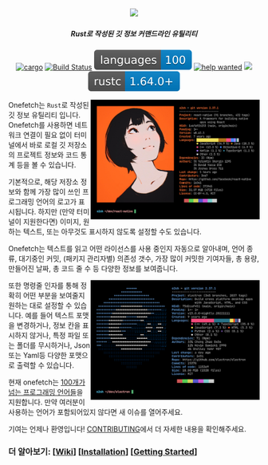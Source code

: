 <h3 align="center"><img src="../assets/onefetch.svg" height="130px"></h3>

<h5 align="center">Rust로 작성된 깃 정보 커맨드라인 유틸리티</h5>

<p align="center">
    <a href="https://crates.io/crates/onefetch"><img src="https://img.shields.io/crates/v/onefetch.svg" alt="cargo"></a>
    <a href="https://github.com/o2sh/onefetch/actions"><img src="https://github.com/o2sh/onefetch/workflows/CI/badge.svg" alt="Build Status"></a>
  <a href="https://onefetch.dev"><img src="../assets/language-badge.svg"></a>
    <a href="https://github.com/o2sh/onefetch/issues?q=is%3Aissue+is%3Aopen+label%3A%22help+wanted%22"><img src="https://img.shields.io/github/issues/o2sh/onefetch/help%20wanted?color=green" alt="help wanted"></a>
    <a href="../LICENSE.md"><img src="https://img.shields.io/badge/license-MIT-blue.svg"></a>
    <img src="../assets/msrv-badge.svg">
</p>

<img src="../assets/screenshot-1.png" align="right" height="240px">

Onefetch는 `Rust`로 작성된 깃 정보 유틸리티 입니다. Onefetch를 사용하면 네트워크 연결이 필요 없이 터미널에서 바로 로컬 깃 저장소의 프로젝트 정보와 코드 통계 등을 볼 수 있습니다.

기본적으로, 해당 저장소 정보와 함께 가장 많이 쓰인 프로그래밍 언어의 로고가 표시됩니다. 하지만 (만약 터미널이 지원한다면) 이미지, 원하는 텍스트, 또는 아무것도 표시하지 않도록 설정할 수도 있습니다.

Onefetch는 텍스트를 읽고 어떤 라이선스를 사용 중인지 자동으로 알아내며, 언어 종류, 대기중인 커밋, (패키지 관리자별) 의존성 갯수, 가장 많이 커밋한 기여자들, 총 용량, 만들어진 날짜, 총 코드 줄 수 등 다양한 정보를 보여줍니다.

<img src="../assets/screenshot-2.png" align="right" height="240px">

또한 명령줄 인자를 통해 정확히 어떤 부분을 보여줄지 원하는 대로 설정할 수 있습니다. 예를 들어 텍스트 포맷을 변경하거나, 정보 칸을 표시하지 않거나, 특정 파일 또는 폴더를 무시하거나, Json또는 Yaml등 다양한 포맷으로 출력할 수 있습니다.

현재 onefetch는 [100개가 넘는 프로그래밍 언어들](https://onefetch.dev)을 지원합니다. 만약 여러분이 사용하는 언어가 포함되어있지 않다면 새 이슈를 열어주세요.

기여는 언제나 환영입니다! [CONTRIBUTING](../CONTRIBUTING.md)에서 더 자세한 내용을 확인해주세요.

### 더 알아보기: \[[Wiki](https://github.com/o2sh/onefetch/wiki)\] \[[Installation](https://github.com/o2sh/onefetch/wiki/Installation)\] \[[Getting Started](https://github.com/o2sh/onefetch/wiki/getting-started)\]
